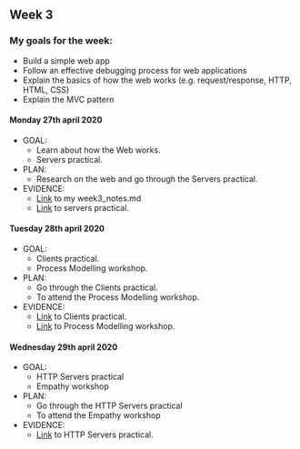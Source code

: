 ## Week 3

### My goals for the week:

* Build a simple web app
* Follow an effective debugging process for web applications
* Explain the basics of how the web works (e.g. request/response, HTTP, HTML, CSS)
* Explain the MVC pattern


#### Monday 27th april 2020

* GOAL: 
   * Learn about how the Web works.
   * Servers practical.
* PLAN:
   * Research on the web and go through the Servers practical.
* EVIDENCE:
   * [Link](https://github.com/mbrad26/MyLearningTracker/blob/master/notes_to_self/week3_notes.md) to my week3_notes.md
   * [Link](https://github.com/mbrad26/tdd-practicals/tree/master/servers) to servers practical.

#### Tuesday 28th april 2020

* GOAL: 
   * Clients practical.
   * Process Modelling workshop.
* PLAN:
   * Go through the Clients practical.
   * To attend the Process Modelling workshop.
* EVIDENCE:
   * [Link](https://github.com/mbrad26/tdd-practicals/tree/master/clients) to Clients practical.
   * [Link](https://github.com/mbrad26/process-modelling-workshop) to Process Modelling workshop.

#### Wednesday 29th april 2020

* GOAL: 
   * HTTP Servers practical
   * Empathy workshop
* PLAN:
   * Go through the HTTP Servers practical
   * To attend the Empathy workshop
* EVIDENCE:
   * [Link](https://github.com/mbrad26/tdd-practicals/tree/master/http-servers) to HTTP Servers practical. 

